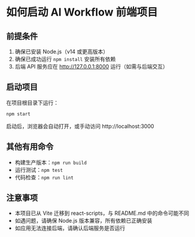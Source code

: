 # 如何启动 AI Workflow 前端项目

## 前提条件

1. 确保已安装 Node.js（v14 或更高版本）
2. 确保已成功运行 `npm install` 安装所有依赖
3. 后端 API 服务应在 http://127.0.0.1:8000 运行（如需与后端交互）

## 启动项目

在项目根目录下运行：

```bash
npm start
```

启动后，浏览器会自动打开，或手动访问 http://localhost:3000

## 其他有用命令

- 构建生产版本：`npm run build`
- 运行测试：`npm test`
- 代码检查：`npm run lint`

## 注意事项

- 本项目已从 Vite 迁移到 react-scripts，与 README.md 中的命令可能不同
- 如遇问题，请确保 Node.js 版本兼容，所有依赖已正确安装
- 如应用无法连接后端，请确认后端服务是否运行
